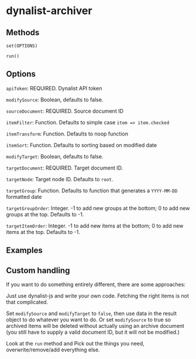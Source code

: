 # dynalist-archiver

## Methods

`set(OPTIONS)`

`run()`

## Options

`apiToken`: REQUIRED. Dynalist API token

`modifySource`: Boolean, defaults to false.

`sourceDocument`: REQUIRED. Source document ID

`itemFilter`: Function. Defaults to simple case `item => item.checked`

`itemTransform`: Function. Defaults to noop function

`itemSort`: Function. Defaults to sorting based on modified date

`modifyTarget`: Boolean, defaults to false. 

`targetDocument`: REQUIRED. Target document ID.

`targetNode`: Target node ID. Defaults to `root`.

`targetGroup`: Function. Defaults to function that generates a `YYYY-MM-DD` formatted date

`targetGroupOrder`: Integer. -1 to add new groups at the bottom; 0 to add new groups at the top. Defaults to -1.

`targetItemOrder`: Integer. -1 to add new items at the bottom; 0 to add new items at the top. Defaults to -1.

## Examples

## Custom handling

If you want to do something entirely different, there are some approaches:

Just use dynalist-js and write your own code. Fetching the right items is not that complicated.

Set `modifySource` and `modifyTarget` to `false`, then use data in the result object to do whatever you want to do. Or set `modifySource` to true so archived items will be deleted without actually using an archive document (you still have to supply a valid document ID, but it will not be modified.)

Look at the `run` method and Pick out the things you need, overwrite/remove/add everything else.

